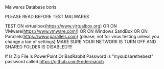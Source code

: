 Malwares Database boris

PLEASE READ BEFORE TEST MALWARES

TEST ON virtualbox(https://www.virtualbox.org) OR ON VMware(https://www.vmware.com/) OR ON Windows SandBox OR ON Parallels(https://www.parallels.com) (please, not for virus testing unless you change a ton of settings) MAKE SURE YOUR NETWORK IS TURN OFF AND SHARED FOLDER IS DISABLED!!!!

If Is Zip File Is PowerPoint Or BadRabbit Password is "mysubsarethebest" password called https://github.com/Endermanch
